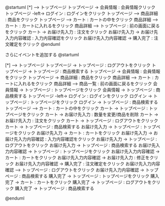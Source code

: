 @startuml
[*] --> トップページ
トップページ -> 会員情報 : 会員情報クリック
トップページ -left-> ログイン : ログインをクリック
トップページ --> 商品詳細 : 商品をクリック
トップページ --> カート : カートの中をクリック
商品詳細 --> カート : カートに入れるをクリック
商品詳細 --> トップページ : 前の画面に戻るをクリック
カート -> お届け先入力 : 注文をクリック
お届け先入力 -> お届け先入力内容確認 : 入力内容確認をクリック
お届け先入力内容確認 -> 購入完了 : 注文確定をクリック
@enduml


さらにイベントを追加する
@startuml

[*] --> トップページ
トップページ -> トップページ : ログアウトをクリック
トップページ -> トップページ : 商品検索する
トップページ -> 会員情報 : 会員情報をクリック
トップページ -> 商品詳細 : 商品をクリック
商品詳細 --> カート : カートに入れるをクリック
商品詳細 --> 商品一覧 : 前の画面に戻るをクリック
会員情報 -> トップページ : トップページをクリック
会員情報 -> トップページ : 商品検索する
トップページ -left-> ログイン : ログインをクリック
ログイン -> トップページ : トップページをクリック
ログイン -> トップページ : 商品検索する
トップページ --> カート : カートの中をクリック
カート -> トップページ : トップページをクリック
カート -> お届け先入力 : 数量を変更/商品を削除
カート -> お届け先入力 : 注文をクリック
カート -> トップページ : ログアウトをクリック
カート -> トップページ : 商品検索する
お届け先入力 -> トップページ : トップページをクリック
お届け先入力 -> カート : カートをクリック
お届け先入力 -> お届け先入力内容確認 : 入力内容確認をクリック
お届け先入力 -> トップページ : ログアウトをクリック
お届け先入力 -> トップページ : 商品検索する
お届け先入力内容確認 -> トップページ : トップページをクリック
お届け先入力内容確認 -> カート : カートをクリック
お届け先入力内容確認 -> お届け先入力 : 修正をクリック
お届け先入力内容確認 -> 購入完了 : 注文確定をクリック
お届け先入力内容確認 --> トップページ : ログアウトをクリック
お届け先入力内容確認 -> トップページ : 商品検索する
購入完了 -> トップページ : トップページをクリック
購入完了 -> カート : カートをクリック
購入完了 -> トップページ : ログアウトをクリック
購入完了 -> トップページ : 商品検索する

@enduml
